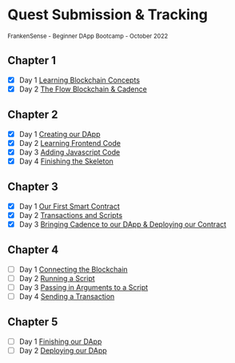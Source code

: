 # Quest Submission & Tracking
<sub>FrankenSense - Beginner DApp Bootcamp - October 2022</sub>

## Chapter 1
- [X] Day 1 [Learning Blockchain Concepts](https://github.com/itsFrankenSense/bdc-quest-submissions/blob/main/chapter%201.0/day1.md)
- [X] Day 2 [The Flow Blockchain & Cadence](https://github.com/itsFrankenSense/bdc-quest-submissions/blob/main/chapter%201.0/day2.md)

## Chapter 2
- [x] Day 1 [Creating our DApp](https://github.com/itsFrankenSense/bdc-quest-submissions/blob/main/chapter%202.0/day1.md)
- [x] Day 2 [Learning Frontend Code](https://github.com/itsFrankenSense/bdc-quest-submissions/blob/main/chapter%202.0/day2.md)
- [x] Day 3 [Adding Javascript Code](https://github.com/itsFrankenSense/bdc-quest-submissions/blob/main/chapter%202.0/day3.md)
- [x] Day 4 [Finishing the Skeleton](https://github.com/itsFrankenSense/bdc-quest-submissions/blob/main/chapter%202.0/day4.md)

## Chapter 3
- [x] Day 1 [Our First Smart Contract](https://github.com/itsFrankenSense/bdc-quest-submissions/blob/main/chapter%203.0/day1.md)
- [x] Day 2 [Transactions and Scripts](https://github.com/itsFrankenSense/bdc-quest-submissions/blob/main/chapter%203.0/day2.md)
- [x] Day 3 [Bringing Cadence to our DApp & Deploying our Contract](https://github.com/itsFrankenSense/bdc-quest-submissions/blob/main/chapter%203.0/day3.md)

## Chapter 4
- [ ] Day 1 [Connecting the Blockchain](https://github.com/itsFrankenSense/bdc-quest-submissions/blob/main/chapter%204.0/day1.md)
- [ ] Day 2 [Running a Script](https://github.com/itsFrankenSense/bdc-quest-submissions/blob/main/chapter%204.0/day2.md)
- [ ] Day 3 [Passing in Arguments to a Script](https://github.com/itsFrankenSense/bdc-quest-submissions/blob/main/chapter%204.0/day3.md)
- [ ] Day 4 [Sending a Transaction](https://github.com/itsFrankenSense/bdc-quest-submissions/blob/main/chapter%204.0/day4.md)

## Chapter 5
- [ ] Day 1 [Finishing our DApp](https://github.com/itsFrankenSense/bdc-quest-submissions/blob/main/chapter%205.0/day1.md)
- [ ] Day 2 [Deploying our DApp](https://github.com/itsFrankenSense/bdc-quest-submissions/blob/main/chapter%205.0/day2.md)
